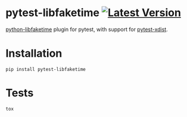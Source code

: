 # pytest-libfaketime [![Latest Version](https://img.shields.io/pypi/v/pytest-libfaketime.svg)](https://pypi.python.org/pypi/pytest-libfaketime)
[python-libfaketime](https://github.com/simon-weber/python-libfaketime) plugin for pytest, with support for [pytest-xdist](https://github.com/pytest-dev/pytest-xdist).

# Installation

```pip install pytest-libfaketime```

# Tests

```tox```
